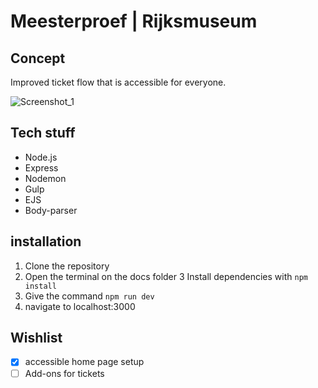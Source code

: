 # Meesterproef | Rijksmuseum
## Concept
Improved ticket flow that is accessible for everyone.

![Screenshot_1](https://user-images.githubusercontent.com/43336468/82735265-a7ec0a80-9d20-11ea-988b-e10be4c1fec8.png)


## Tech stuff
- Node.js
- Express
- Nodemon
- Gulp
- EJS
- Body-parser

## installation
  1. Clone the repository
  2. Open the terminal on the docs folder
  3 Install dependencies with `npm install`
  3. Give the command `npm run dev`
  4. navigate to localhost:3000

## Wishlist 
- [x] accessible home page setup
- [ ] Add-ons for tickets
